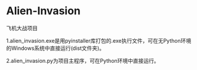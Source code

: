 # Alien-Invasion
飞机大战项目

  1.alien_invasion.exe是用pyinstaller库打包的.exe执行文件，可在无Python环境的Windows系统中直接运行(dist文件夹)。
  
  2.alien_invasion.py为项目主程序，可在Python环境中直接运行。
